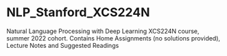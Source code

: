# NLP_Stanford_XCS224N
Natural Language Processing with Deep Learning XCS224N course, summer 2022 cohort. 
Contains Home Assignments (no solutions provided), Lecture Notes and Suggested Readings 
